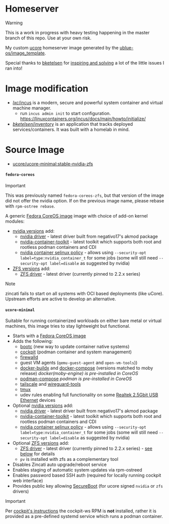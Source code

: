 # Homeserver

> [!WARNING]
> This is a work in progress with heavy testing happening in the master branch of this repo. Use at your own risk.

My custom [ucore](https://github.com/ublue-os/ucore) homeserver image generated by the [ublue-os/image_template](https://github.com/ublue-os/image-template).

Special thanks to [bketelsen](https://github.com/bketelsen) for [inspiring and solving](https://github.com/bketelsen/homer) a lot of the little issues I ran into!

# Image modification
- [_lxc_/incus](https://github.com/lxc/incus) is a modern, secure and powerful system container and virtual machine manager.
  - run `incus admin init` to start configuration. https://linuxcontainers.org/incus/docs/main/howto/initialize/
- [_bketelsen_/inventory](https://github.com/bketelsen/inventory) is an application that tracks deployed services/containers. It was built with a homelab in mind.

# Source Image
- [ucore/ucore-minimal:stable-nvidia-zfs](https://github.com/ublue-os/ucore?tab=readme-ov-file#tag-matrix)

#### `fedora-coreos`

> [!IMPORTANT]
> This was previously named `fedora-coreos-zfs`, but that version of the image did not offer the nvidia option. If on the previous image name, please rebase with `rpm-ostree rebase`.

A generic [Fedora CoreOS image](https://quay.io/repository/fedora/fedora-coreos?tab=tags) image with choice of add-on kernel modules:

- [nvidia versions](#tag-matrix) add:
  - [nvidia driver](https://github.com/ublue-os/akmods) - latest driver built from negativo17's akmod package
  - [nvidia-container-toolkit](https://docs.nvidia.com/datacenter/cloud-native/container-toolkit/latest/sample-workload.html) - latest toolkit which supports both root and rootless podman containers and CDI
  - [nvidia container selinux policy](https://github.com/NVIDIA/dgx-selinux/tree/master/src/nvidia-container-selinux) - allows using `--security-opt label=type:nvidia_container_t` for some jobs (some will still need `--security-opt label=disable` as suggested by nvidia)
- [ZFS versions](#tag-matrix) add:
  - [ZFS driver](https://github.com/ublue-os/akmods) - latest driver (currently pinned to 2.2.x series)

> [!NOTE]
> zincati fails to start on all systems with OCI based deployments (like uCore). Upstream efforts are active to develop an alternative.

#### `ucore-minimal`

Suitable for running containerized workloads on either bare metal or virtual machines, this image tries to stay lightweight but functional.

- Starts with a [Fedora CoreOS image](https://quay.io/repository/fedora/fedora-coreos?tab=tags)
- Adds the following:
  - [bootc](https://github.com/containers/bootc) (new way to update container native systems)
  - [cockpit](https://cockpit-project.org) (podman container and system management)
  - [firewalld](https://firewalld.org/)
  - guest VM agents (`qemu-guest-agent` and `open-vm-tools`))
  - [docker-buildx](https://github.com/docker/buildx) and [docker-compose](https://github.com/docker/compose) (versions matched to moby release) *docker(moby-engine) is pre-installed in CoreOS*
  - [podman-compose](https://github.com/containers/podman-compose) *podman is pre-installed in CoreOS*
  - [tailscale](https://tailscale.com) and [wireguard-tools](https://www.wireguard.com)
  - [tmux](https://github.com/tmux/tmux/wiki/Getting-Started)
  - udev rules enabling full functionality on some [Realtek 2.5Gbit USB Ethernet](https://github.com/wget/realtek-r8152-linux/) devices
- Optional [nvidia versions](#tag-matrix) add:
  - [nvidia driver](https://github.com/ublue-os/ucore-kmods) - latest driver built from negativo17's akmod package
  - [nvidia-container-toolkit](https://docs.nvidia.com/datacenter/cloud-native/container-toolkit/latest/sample-workload.html) - latest toolkit which supports both root and rootless podman containers and CDI
  - [nvidia container selinux policy](https://github.com/NVIDIA/dgx-selinux/tree/master/src/nvidia-container-selinux) - allows using `--security-opt label=type:nvidia_container_t` for some jobs (some will still need `--security-opt label=disable` as suggested by nvidia)
- Optional [ZFS versions](#tag-matrix) add:
  - [ZFS driver](https://github.com/ublue-os/ucore-kmods) - latest driver (currently pinned to 2.2.x series) - [see below](#zfs) for details
  - `pv` is installed with zfs as a complementary tool
- Disables Zincati auto upgrade/reboot service
- Enables staging of automatic system updates via rpm-ostreed
- Enables password based SSH auth (required for locally running cockpit web interface)
- Provides public key allowing [SecureBoot](#secureboot) (for ucore signed `nvidia` or `zfs` drivers)

> [!IMPORTANT]
> Per [cockpit's instructions](https://cockpit-project.org/running.html#coreos) the cockpit-ws RPM is **not** installed, rather it is provided as a pre-defined systemd service which runs a podman container.
